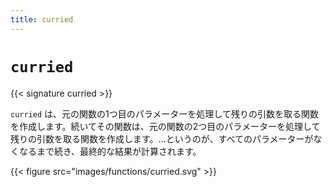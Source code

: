 ```yaml
---
title: curried
---
```


# `curried`

{{< signature curried >}}

`curried` は、元の関数の1つ目のパラメーターを処理して残りの引数を取る関数を作成します。続いてその関数は、元の関数の2つ目のパラメーターを処理して残りの引数を取る関数を作成します。…というのが、すべてのパラメーターがなくなるまで続き、最終的な結果が計算されます。

{{< figure src="images/functions/curried.svg" >}}
